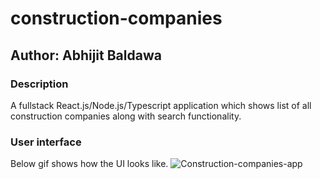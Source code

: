 # construction-companies
## Author: Abhijit Baldawa

### Description
A fullstack React.js/Node.js/Typescript application which shows list of all construction companies
along with search functionality.

### User interface
Below gif shows how the UI looks like.
![Construction-companies-app](https://user-images.githubusercontent.com/5449692/153883357-8e7c964c-e82d-4447-b591-8df9c1d915ac.gif)
